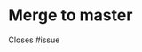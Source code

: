 # Merge to master

<!-- 
Use this template to create an MR for the master branch
Provide description if needed
 -->

Closes #issue
